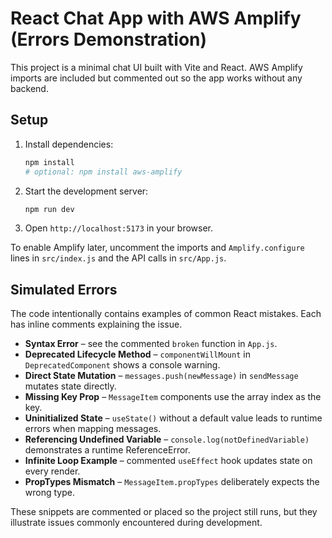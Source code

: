 # React Chat App with AWS Amplify (Errors Demonstration)

This project is a minimal chat UI built with Vite and React. AWS Amplify imports are included but commented out so the app works without any backend.

## Setup

1. Install dependencies:
   ```bash
   npm install
   # optional: npm install aws-amplify
   ```
2. Start the development server:
   ```bash
   npm run dev
   ```
3. Open `http://localhost:5173` in your browser.

To enable Amplify later, uncomment the imports and `Amplify.configure` lines in `src/index.js` and the API calls in `src/App.js`.

## Simulated Errors

The code intentionally contains examples of common React mistakes. Each has inline comments explaining the issue.

- **Syntax Error** – see the commented `broken` function in `App.js`.
- **Deprecated Lifecycle Method** – `componentWillMount` in `DeprecatedComponent` shows a console warning.
- **Direct State Mutation** – `messages.push(newMessage)` in `sendMessage` mutates state directly.
- **Missing Key Prop** – `MessageItem` components use the array index as the key.
- **Uninitialized State** – `useState()` without a default value leads to runtime errors when mapping messages.
- **Referencing Undefined Variable** – `console.log(notDefinedVariable)` demonstrates a runtime ReferenceError.
- **Infinite Loop Example** – commented `useEffect` hook updates state on every render.
- **PropTypes Mismatch** – `MessageItem.propTypes` deliberately expects the wrong type.

These snippets are commented or placed so the project still runs, but they illustrate issues commonly encountered during development.

